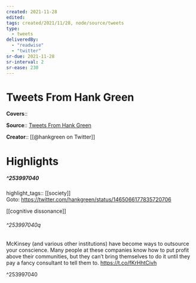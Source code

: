 ```yaml
---
created: 2021-11-28
edited:
tags: created/2021/11/28, node/source/tweets
type: 
  - tweets
deliveredBy: 
  - "readwise"
  - "twitter"
sr-due: 2021-11-28
sr-interval: 2
sr-ease: 230
---
```

# Tweets From Hank Green

**Covers**:: 

**Source**:: [Tweets From Hank Green](https://twitter.com/hankgreen)

**Creator**:: [[@hankgreen on Twitter]]

# Highlights
##### ^253997040

highlight_tags:: [[society]]   
Goto: https://twitter.com/hankgreen/status/1465066177835720706  

[[cognitive dissonance]]  

###### ^253997040q

McKinsey (and various other institutions) have become ways to outsource your conscience. Many people at these companies know how to put profit above their communities, but they can’t bring themselves to do it until they pay a fancy consultant to tell them to. https://t.co/fKrHhtCivh 

^253997040

